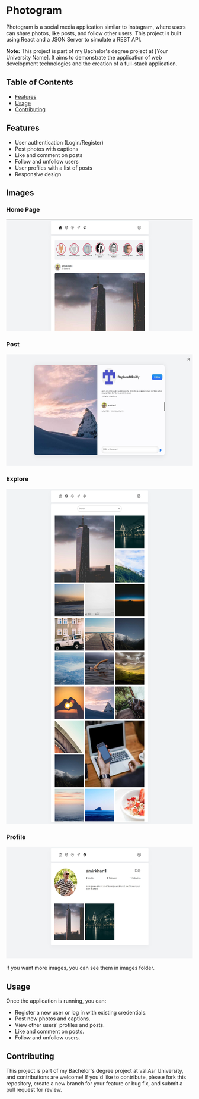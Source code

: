 # Photogram

Photogram is a social media application similar to Instagram, where users can share photos, like posts, and follow other users. This project is built using React and a JSON Server to simulate a REST API.

**Note:** This project is part of my Bachelor's degree project at [Your University Name]. It aims to demonstrate the application of web development technologies and the creation of a full-stack application.

## Table of Contents

- [Features](#features)
- [Usage](#usage)
- [Contributing](#contributing)


## Features

- User authentication (Login/Register)
- Post photos with captions
- Like and comment on posts
- Follow and unfollow users
- User profiles with a list of posts
- Responsive design

## Images
### Home Page
<p align="center">
<img src="/Images/home.jpg" alt="Homepage" width="600" height="300" >
</p>

### Post
<p align="center">
<img src="/Images/comment panel.jpg" alt="comment" width="600" height="300" >
</p>

### Explore
<p align="center">
<img src="/Images/responsive 3.png" alt="Explore" width="600" height="900" >
</p>

### Profile
<p align="center">
<img src="/Images/profile.jpg" alt="profile" width="600" height="300" >
</p>
  

if you want more images, you can see them in images folder.

## Usage

Once the application is running, you can:

- Register a new user or log in with existing credentials.
- Post new photos and captions.
- View other users' profiles and posts.
- Like and comment on posts.
- Follow and unfollow users.


## Contributing

This project is part of my Bachelor's degree project at valiAsr University, and contributions are welcome! If you'd like to contribute, please fork this repository, create a new branch for your feature or bug fix, and submit a pull request for review.
